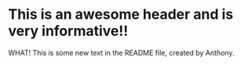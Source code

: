 # This is an awesome header and is very informative!!

WHAT! This is some new text in the README file, created by Anthony.
